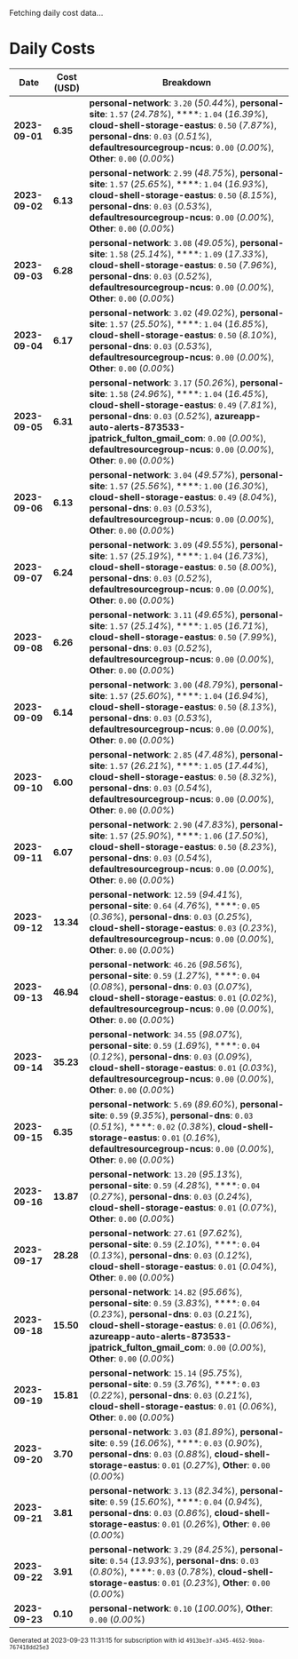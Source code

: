 Fetching daily cost data...
# Daily Costs

| Date | Cost (USD) | Breakdown |
|------|----------------|-----------|
| **2023-09-01** | **6.35** | **personal-network**: `3.20` (_50.44%_), **personal-site**: `1.57` (_24.78%_), ****: `1.04` (_16.39%_), **cloud-shell-storage-eastus**: `0.50` (_7.87%_), **personal-dns**: `0.03` (_0.51%_), **defaultresourcegroup-ncus**: `0.00` (_0.00%_), **Other**: `0.00` (_0.00%_) |
| **2023-09-02** | **6.13** | **personal-network**: `2.99` (_48.75%_), **personal-site**: `1.57` (_25.65%_), ****: `1.04` (_16.93%_), **cloud-shell-storage-eastus**: `0.50` (_8.15%_), **personal-dns**: `0.03` (_0.53%_), **defaultresourcegroup-ncus**: `0.00` (_0.00%_), **Other**: `0.00` (_0.00%_) |
| **2023-09-03** | **6.28** | **personal-network**: `3.08` (_49.05%_), **personal-site**: `1.58` (_25.14%_), ****: `1.09` (_17.33%_), **cloud-shell-storage-eastus**: `0.50` (_7.96%_), **personal-dns**: `0.03` (_0.52%_), **defaultresourcegroup-ncus**: `0.00` (_0.00%_), **Other**: `0.00` (_0.00%_) |
| **2023-09-04** | **6.17** | **personal-network**: `3.02` (_49.02%_), **personal-site**: `1.57` (_25.50%_), ****: `1.04` (_16.85%_), **cloud-shell-storage-eastus**: `0.50` (_8.10%_), **personal-dns**: `0.03` (_0.53%_), **defaultresourcegroup-ncus**: `0.00` (_0.00%_), **Other**: `0.00` (_0.00%_) |
| **2023-09-05** | **6.31** | **personal-network**: `3.17` (_50.26%_), **personal-site**: `1.58` (_24.96%_), ****: `1.04` (_16.45%_), **cloud-shell-storage-eastus**: `0.49` (_7.81%_), **personal-dns**: `0.03` (_0.52%_), **azureapp-auto-alerts-873533-jpatrick_fulton_gmail_com**: `0.00` (_0.00%_), **defaultresourcegroup-ncus**: `0.00` (_0.00%_), **Other**: `0.00` (_0.00%_) |
| **2023-09-06** | **6.13** | **personal-network**: `3.04` (_49.57%_), **personal-site**: `1.57` (_25.56%_), ****: `1.00` (_16.30%_), **cloud-shell-storage-eastus**: `0.49` (_8.04%_), **personal-dns**: `0.03` (_0.53%_), **defaultresourcegroup-ncus**: `0.00` (_0.00%_), **Other**: `0.00` (_0.00%_) |
| **2023-09-07** | **6.24** | **personal-network**: `3.09` (_49.55%_), **personal-site**: `1.57` (_25.19%_), ****: `1.04` (_16.73%_), **cloud-shell-storage-eastus**: `0.50` (_8.00%_), **personal-dns**: `0.03` (_0.52%_), **defaultresourcegroup-ncus**: `0.00` (_0.00%_), **Other**: `0.00` (_0.00%_) |
| **2023-09-08** | **6.26** | **personal-network**: `3.11` (_49.65%_), **personal-site**: `1.57` (_25.14%_), ****: `1.05` (_16.71%_), **cloud-shell-storage-eastus**: `0.50` (_7.99%_), **personal-dns**: `0.03` (_0.52%_), **defaultresourcegroup-ncus**: `0.00` (_0.00%_), **Other**: `0.00` (_0.00%_) |
| **2023-09-09** | **6.14** | **personal-network**: `3.00` (_48.79%_), **personal-site**: `1.57` (_25.60%_), ****: `1.04` (_16.94%_), **cloud-shell-storage-eastus**: `0.50` (_8.13%_), **personal-dns**: `0.03` (_0.53%_), **defaultresourcegroup-ncus**: `0.00` (_0.00%_), **Other**: `0.00` (_0.00%_) |
| **2023-09-10** | **6.00** | **personal-network**: `2.85` (_47.48%_), **personal-site**: `1.57` (_26.21%_), ****: `1.05` (_17.44%_), **cloud-shell-storage-eastus**: `0.50` (_8.32%_), **personal-dns**: `0.03` (_0.54%_), **defaultresourcegroup-ncus**: `0.00` (_0.00%_), **Other**: `0.00` (_0.00%_) |
| **2023-09-11** | **6.07** | **personal-network**: `2.90` (_47.83%_), **personal-site**: `1.57` (_25.90%_), ****: `1.06` (_17.50%_), **cloud-shell-storage-eastus**: `0.50` (_8.23%_), **personal-dns**: `0.03` (_0.54%_), **defaultresourcegroup-ncus**: `0.00` (_0.00%_), **Other**: `0.00` (_0.00%_) |
| **2023-09-12** | **13.34** | **personal-network**: `12.59` (_94.41%_), **personal-site**: `0.64` (_4.76%_), ****: `0.05` (_0.36%_), **personal-dns**: `0.03` (_0.25%_), **cloud-shell-storage-eastus**: `0.03` (_0.23%_), **defaultresourcegroup-ncus**: `0.00` (_0.00%_), **Other**: `0.00` (_0.00%_) |
| **2023-09-13** | **46.94** | **personal-network**: `46.26` (_98.56%_), **personal-site**: `0.59` (_1.27%_), ****: `0.04` (_0.08%_), **personal-dns**: `0.03` (_0.07%_), **cloud-shell-storage-eastus**: `0.01` (_0.02%_), **defaultresourcegroup-ncus**: `0.00` (_0.00%_), **Other**: `0.00` (_0.00%_) |
| **2023-09-14** | **35.23** | **personal-network**: `34.55` (_98.07%_), **personal-site**: `0.59` (_1.69%_), ****: `0.04` (_0.12%_), **personal-dns**: `0.03` (_0.09%_), **cloud-shell-storage-eastus**: `0.01` (_0.03%_), **defaultresourcegroup-ncus**: `0.00` (_0.00%_), **Other**: `0.00` (_0.00%_) |
| **2023-09-15** | **6.35** | **personal-network**: `5.69` (_89.60%_), **personal-site**: `0.59` (_9.35%_), **personal-dns**: `0.03` (_0.51%_), ****: `0.02` (_0.38%_), **cloud-shell-storage-eastus**: `0.01` (_0.16%_), **defaultresourcegroup-ncus**: `0.00` (_0.00%_), **Other**: `0.00` (_0.00%_) |
| **2023-09-16** | **13.87** | **personal-network**: `13.20` (_95.13%_), **personal-site**: `0.59` (_4.28%_), ****: `0.04` (_0.27%_), **personal-dns**: `0.03` (_0.24%_), **cloud-shell-storage-eastus**: `0.01` (_0.07%_), **Other**: `0.00` (_0.00%_) |
| **2023-09-17** | **28.28** | **personal-network**: `27.61` (_97.62%_), **personal-site**: `0.59` (_2.10%_), ****: `0.04` (_0.13%_), **personal-dns**: `0.03` (_0.12%_), **cloud-shell-storage-eastus**: `0.01` (_0.04%_), **Other**: `0.00` (_0.00%_) |
| **2023-09-18** | **15.50** | **personal-network**: `14.82` (_95.66%_), **personal-site**: `0.59` (_3.83%_), ****: `0.04` (_0.23%_), **personal-dns**: `0.03` (_0.21%_), **cloud-shell-storage-eastus**: `0.01` (_0.06%_), **azureapp-auto-alerts-873533-jpatrick_fulton_gmail_com**: `0.00` (_0.00%_), **Other**: `0.00` (_0.00%_) |
| **2023-09-19** | **15.81** | **personal-network**: `15.14` (_95.75%_), **personal-site**: `0.59` (_3.76%_), ****: `0.03` (_0.22%_), **personal-dns**: `0.03` (_0.21%_), **cloud-shell-storage-eastus**: `0.01` (_0.06%_), **Other**: `0.00` (_0.00%_) |
| **2023-09-20** | **3.70** | **personal-network**: `3.03` (_81.89%_), **personal-site**: `0.59` (_16.06%_), ****: `0.03` (_0.90%_), **personal-dns**: `0.03` (_0.88%_), **cloud-shell-storage-eastus**: `0.01` (_0.27%_), **Other**: `0.00` (_0.00%_) |
| **2023-09-21** | **3.81** | **personal-network**: `3.13` (_82.34%_), **personal-site**: `0.59` (_15.60%_), ****: `0.04` (_0.94%_), **personal-dns**: `0.03` (_0.86%_), **cloud-shell-storage-eastus**: `0.01` (_0.26%_), **Other**: `0.00` (_0.00%_) |
| **2023-09-22** | **3.91** | **personal-network**: `3.29` (_84.25%_), **personal-site**: `0.54` (_13.93%_), **personal-dns**: `0.03` (_0.80%_), ****: `0.03` (_0.78%_), **cloud-shell-storage-eastus**: `0.01` (_0.23%_), **Other**: `0.00` (_0.00%_) |
| **2023-09-23** | **0.10** | **personal-network**: `0.10` (_100.00%_), **Other**: `0.00` (_0.00%_) |


<sup>Generated at 2023-09-23 11:31:15 for subscription with id `4913be3f-a345-4652-9bba-767418dd25e3`</sup>
